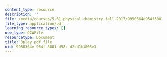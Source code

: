 ```yaml
---
content_type: resource
description: ''
file: /media/courses/5-61-physical-chemistry-fall-2017/9950364e954f3001d98cd2cd1b3808e3_YKfoSx16mXk.pdf
file_type: application/pdf
learning_resource_types: []
ocw_type: OCWFile
resourcetype: Document
title: 3play pdf file
uid: 9950364e-954f-3001-d98c-d2cd1b3808e3
---
```

